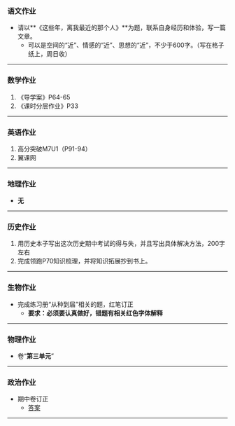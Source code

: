### 语文作业 ###
* 请以**《这些年，离我最近的那个人》**为题，联系自身经历和体验，写一篇文章。
	* 可以是空间的“近”、情感的“近”、思想的“近”，不少于600字。（写在格子纸上，周日收）
-----
### 数学作业 ###
1. 《导学案》P64-65
2. 《课时分层作业》P33
-----
### 英语作业 ###
1. 高分突破M7U1（P91-94）
2. 翼课网
-----
### 地理作业 ###
* **无**
-----
### 历史作业 ###
1. 用历史本子写出这次历史期中考试的得与失，并且写出具体解决方法，200字左右
2. 完成领跑P70知识梳理，并将知识拓展抄到书上。
-----
### 生物作业 ###
* 完成练习册“从种到届”相关的题，红笔订正
	* **要求：必须要认真做好，错题有相关红色字体解释**
-----
### 物理作业 ###
* 卷“**第三单元**”
-----
### 政治作业 ###
* 期中卷订正
	* [答案](/other/docs10)
-----
